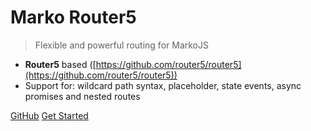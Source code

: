 # Marko Router5
> Flexible and powerful routing for MarkoJS

* **Router5** based ([https://github.com/router5/router5](https://github.com/router5/router5))
* Support for: wildcard path syntax, placeholder, state events, async promises and nested routes

[GitHub](https://github.com/jesse1983/marko-router5)
[Get Started](#getting-started)
